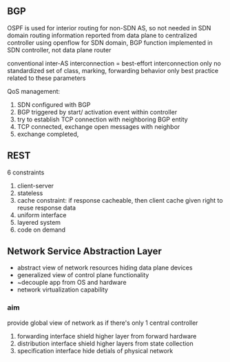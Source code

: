 ## BGP

OSPF is used for interior routing for non-SDN AS, so not needed in SDN domain
routing information reported from data plane to centralized controller using openflow
for SDN domain, BGP function implemented in SDN controller, not data plane router

conventional inter-AS interconnection = best-effort interconnection only
  no standardized set of class, marking, forwarding behavior
  only best practice related to these parameters

QoS management:
1. SDN configured with BGP
2. BGP triggered by start/ activation event within controller
3. try to establish TCP connection with neighboring BGP entity
4. TCP connected, exchange open messages with neighbor
5. exchange completed,  

## REST
6 constraints
1. client-server
2. stateless
3. cache constraint:
    if response cacheable, then client cache given right to reuse response data
4. uniform interface
5. layered system
6. code on demand

## Network Service Abstraction Layer
- abstract view of network resources hiding data plane devices
- generalized view of control plane functionality
- ~decouple app from OS and hardware
- network virtualization capability
  
### aim
provide global view of network as if there's only 1 central controller
1. forwarding interface
   shield higher layer from forward hardware
2. distribution interface
   shield higher layers from state collection
3. specification interface
   hide detials of physical network











